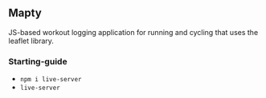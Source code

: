 ﻿## Mapty

JS-based workout logging application for running and cycling that uses the leaflet library.

### Starting-guide

- `npm i live-server`
- `live-server`

